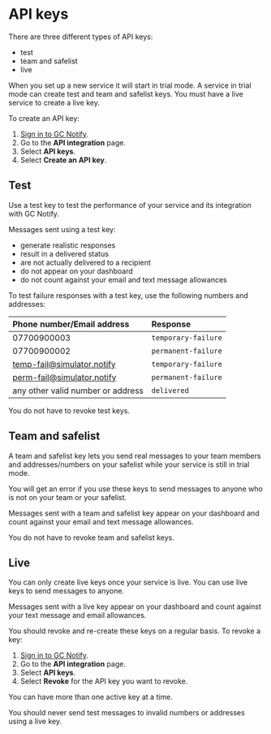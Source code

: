 # API keys

There are three different types of API keys:

- test
- team and safelist
- live

When you set up a new service it will start in trial mode. A service in trial mode can create test and team and safelist keys. You must have a live service to create a live key.

To create an API key:

1. [Sign in to GC Notify](https://www.notification.canada.ca/sign-in).
1. Go to the __API integration__ page.
1. Select __API keys__.
1. Select __Create an API key__.


## Test

Use a test key to test the performance of your service and its integration with GC Notify.

Messages sent using a test key:

- generate realistic responses
- result in a delivered status
- are not actually delivered to a recipient
- do not appear on your dashboard
- do not count against your email and text message allowances

To test failure responses with a test key, use the following numbers and addresses:

|Phone number/Email address|Response|
|:---|:---|
|07700900003|`temporary-failure`|
|07700900002|`permanent-failure`|
|temp-fail@simulator.notify|`temporary-failure`|
|perm-fail@simulator.notify|`permanent-failure`|
|any other valid number or address|`delivered`|

You do not have to revoke test keys.

## Team and safelist

A team and safelist key lets you send real messages to your team members and addresses/numbers on your safelist while your service is still in trial mode.

You will get an error if you use these keys to send messages to anyone who is not on your team or your safelist.

Messages sent with a team and safelist key appear on your dashboard and count against your email and text message allowances.

You do not have to revoke team and safelist keys.

## Live

You can only create live keys once your service is live. You can use live keys to send messages to anyone.

Messages sent with a live key appear on your dashboard and count against your text message and email allowances.

You should revoke and re-create these keys on a regular basis. To revoke a key:

1. [Sign in to GC Notify](https://www.notification.canada.ca/sign-in).
1. Go to the __API integration__ page.
1. Select __API keys__.
1. Select __Revoke__ for the API key you want to revoke.

You can have more than one active key at a time.

You should never send test messages to invalid numbers or addresses using a live key.

